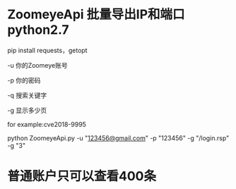# ZoomeyeApi 批量导出IP和端口  python2.7
pip install requests，getopt

-u 你的Zoomeye账号

-p 你的密码

-q 搜索关键字

-g 显示多少页


for example:cve2018-9995

python ZoomeyeApi.py -u "123456@gmail.com" -p "123456" -g "/login.rsp" -g "3"  

# 普通账户只可以查看400条

